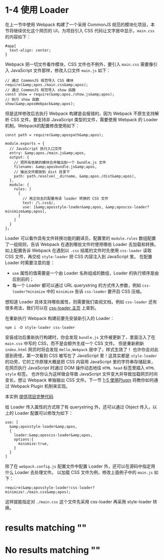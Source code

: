 
# 1-4 使用 Loader

在上一节中使用 Webpack 构建了一个采用 CommonJS 规范的模块化项目，本节将继续优化这个网页的 UI，为项目引入 CSS 代码让文字居中显示，`main.css` 的内容如下：

```
#app{
  text-align: center;
}

```

Webpack 把一切文件看作模块，CSS 文件也不例外，要引入 `main.css` 需要像引入 JavaScript 文件那样，修改入口文件 `main.js` 如下：

```
// 通过 CommonJS 规范导入 CSS 模块
require(&amp;apos./main.css&amp;apos);
// 通过 CommonJS 规范导入 show 函数
const show = require(&amp;apos./show.js&amp;apos);
// 执行 show 函数
show(&amp;aposWebpack&amp;apos);

```

但是这样修改后去执行 Webpack 构建是会报错的，因为 Webpack 不原生支持解析 CSS 文件。要支持非 JavaScript 类型的文件，需要使用 Webpack 的 Loader 机制。Webpack的配置修改使用如下：

```
const path = require(&amp;apospath&amp;apos);

module.exports = {
  // JavaScript 执行入口文件
  entry: &amp;apos./main.js&amp;apos,
  output: {
    // 把所有依赖的模块合并输出到一个 bundle.js 文件
    filename: &amp;aposbundle.js&amp;apos,
    // 输出文件都放到 dist 目录下
    path: path.resolve(__dirname, &amp;apos./dist&amp;apos),
  },
  module: {
    rules: [
      {
        // 用正则去匹配要用该 loader 转换的 CSS 文件
        test: /\.css$/,
        use: [&amp;aposstyle-loader&amp;apos, &amp;aposcss-loader?minimize&amp;apos],
      }
    ]
  }
};

```

Loader 可以看作具有文件转换功能的翻译员，配置里的 `module.rules` 数组配置了一组规则，告诉 Webpack 在遇到哪些文件时使用哪些 Loader 去加载和转换。
如上配置告诉 Webpack 在遇到以 `.css` 结尾的文件时先使用 `css-loader` 读取 CSS 文件，再交给 `style-loader` 把 CSS 内容注入到 JavaScript 里。
在配置 Loader 时需要注意的是：

- `use` 属性的值需要是一个由 Loader 名称组成的数组，Loader 的执行顺序是由后到前的；
- 每一个 Loader 都可以通过 URL querystring 的方式传入参数，例如 `css-loader?minimize` 中的 `minimize` 告诉 `css-loader` 要开启 CSS 压缩。

想知道 Loader 具体支持哪些属性，则需要我们查阅文档，例如 `css-loader` 还有很多用法，我们可以在 [css-loader 主页](https://github.com/webpack-contrib/css-loader) 上查到。

在重新执行 Webpack 构建前要先安装新引入的 Loader：

```
npm i -D style-loader css-loader

```

安装成功后重新执行构建时，你会发现 `bundle.js` 文件被更新了，里面注入了在 `main.css` 中写的 CSS，而不是会额外生成一个 CSS 文件。
但是重新刷新 `index.html` 网页时将会发现 `Hello,Webpack` 居中了，样式生效了！
也许你会对此感到奇怪，第一次看到 CSS 被写在了 JavaScript 里！这其实都是 `style-loader` 的功劳，它的工作原理大概是把 CSS 内容用 JavaScript 里的字符串存储起来，
在网页执行 JavaScript 时通过 DOM 操作动态地往 `HTML head` 标签里插入 `HTML style` 标签。
也许你认为这样做会导致 JavaScript 文件变大并导致加载网页时间变长，想让 Webpack 单独输出 CSS 文件。下一节 [1-5 使用Plugin](1-5使用Plugin.html) 将教你如何通过 Webpack Plugin 机制来实现。

> 
本实例 [提供项目完整代码](http://webpack.wuhaolin.cn/1-4使用Loader.zip)


给 Loader 传入属性的方式除了有 querystring 外，还可以通过 Object 传入，以上的 Loader 配置可以修改为如下：

```
use: [
  &amp;aposstyle-loader&amp;apos, 
  {
    loader:&amp;aposcss-loader&amp;apos,
    options:{
      minimize:true,
    }
  }
]

```

除了在 `webpack.config.js` 配置文件中配置 Loader 外，还可以在源码中指定用什么 Loader 去处理文件。
以加载 CSS 文件为例，修改上面例子中的 `main.js` 如下：

```
require(&amp;aposstyle-loader!css-loader?minimize!./main.css&amp;apos);

```

这样就能指定对 `./main.css` 这个文件先采用 css-loader 再采用 style-loader 转换。

#  results matching ""

# No results matching ""
